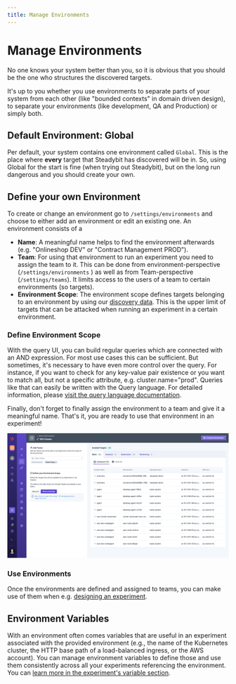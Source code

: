 ```yaml
---
title: Manage Environments
---
```


# Manage Environments

No one knows your system better than you, so it is obvious that you should be the one who structures the discovered targets.

It's up to you whether you use environments to separate parts of your system from each other (like "bounded contexts" in domain driven design), to separate your environments (like development, QA and Production) or simply both.

## Default Environment: Global

Per default, your system contains one environment called `Global`.
This is the place where **every** target that Steadybit has discovered will be in.
So, using Global for the start is fine (when trying out Steadybit), but on the long run dangerous and you should create your own.

## Define your own Environment

To create or change an environment go to `/settings/environments` and choose to either add an environment or edit an existing one.
An environment consists of a

- **Name**: A meaningful name helps to find the environment afterwards (e.g. "Onlineshop DEV" or "Contract Management PROD").
- **Team**: For using that environment to run an experiment you need to assign the team to it. This can be done from environment-perspective (`/settings/environments` ) as well as from Team-perspective (`/settings/teams`). It limits access to the users of a team to certain environments (so targets).
- **Environment Scope**: The environment scope defines targets belonging to an environment by using our [discovery data](/concepts/discovery). This is the upper limit of targets that can be attacked when running an experiment in a certain environment.

### Define Environment Scope

With the query UI, you can build regular queries which are connected with an AND expression.
For most use cases this can be sufficient.
But sometimes, it's necessary to have even more control over the query.
For instance, if you want to check for any key-value pair existence or you want to match all, but not a specific attribute, e.g. cluster.name="prod".
Queries like that can easily be written with the Query language.
For detailed information, please [visit the query language documentation](/concepts/query-language).

Finally, don't forget to finally assign the environment to a team and give it a meaningful name.
That's it, you are ready to use that environment in an experiment!

![Create a new environment](new_environment.png)

### Use Environments

Once the environments are defined and assigned to teams, you can make use of them when e.g. [designing an experiment](/use-steadybit/experiments/).

## Environment Variables
With an environment often comes variables that are useful in an experiment associated with the provided environment (e.g., the name of the Kubernetes cluster, the HTTP base path of a load-balanced ingress, or the AWS account).
You can manage environment variables to define those and use them consistently across all your experiments referencing the environment.
You can [learn more in the experiment's variable section](/use-steadybit/experiments/variables.md).